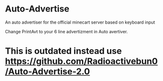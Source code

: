 # Auto-Advertise
An auto advertiser for the official minecart server based on keyboard input

Change PrintAvt to your 6 line advertizment in Auto avertiver.

# This is outdated instead use https://github.com/Radioactivebun0/Auto-Advertise-2.0
